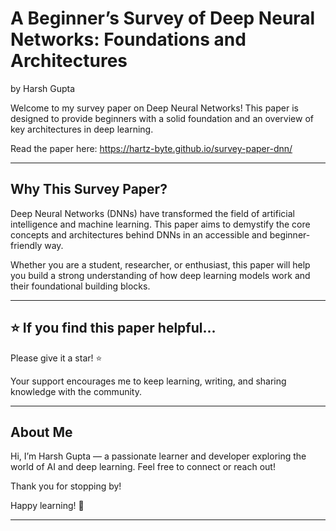 # A Beginner’s Survey of Deep Neural Networks: Foundations and Architectures
by Harsh Gupta

Welcome to my survey paper on Deep Neural Networks! This paper is designed to provide beginners with a solid foundation and an overview of key architectures in deep learning.

Read the paper here: <a href="https://hartz-byte.github.io/survey-paper-dnn/" target="_blank" rel="noopener noreferrer">https://hartz-byte.github.io/survey-paper-dnn/</a>

---

## Why This Survey Paper?
Deep Neural Networks (DNNs) have transformed the field of artificial intelligence and machine learning. This paper aims to demystify the core concepts and architectures behind DNNs in an accessible and beginner-friendly way.

Whether you are a student, researcher, or enthusiast, this paper will help you build a strong understanding of how deep learning models work and their foundational building blocks.

---

## ⭐️ If you find this paper helpful...
Please give it a star! ⭐️

Your support encourages me to keep learning, writing, and sharing knowledge with the community.

---

## About Me
Hi, I’m Harsh Gupta — a passionate learner and developer exploring the world of AI and deep learning. Feel free to connect or reach out!

Thank you for stopping by!

Happy learning! 🚀

---
